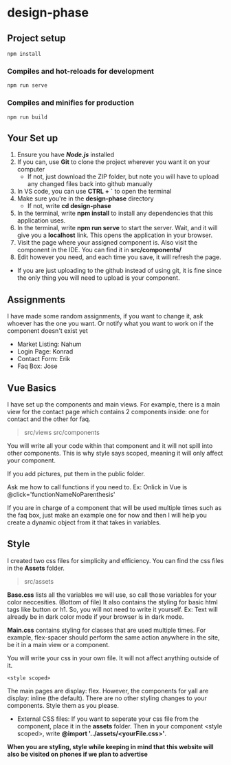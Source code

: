 # design-phase

## Project setup
```
npm install
```

### Compiles and hot-reloads for development
```
npm run serve
```

### Compiles and minifies for production
```
npm run build
```

## Your Set up

1. Ensure you have ***Node.js*** installed
2. If you can, use **Git** to clone the project wherever you want it on your computer
   - If not, just download the ZIP folder, but note you will have to upload any changed files back into github manually
3. In VS code, you can use **CTRL + `** to open the terminal
4. Make sure you're in the **design-phase** directory
   - If not, write **cd design-phase** 
5. In the terminal, write **npm install** to install any dependencies that this application uses.
5. In the terminal, write **npm run serve** to start the server. Wait, and it will give you a **localhost** link. This opens the application in your browser. 
6. Visit the page where your assigned component is. Also visit the component in the IDE. You can find it in **src/components/**
7. Edit however you need, and each time you save, it will refresh the page.
- If you are just uploading to the github instead of using git, it is fine since the only thing you will need to upload is your component.
## Assignments

I have made some random assignments, if you want to change it, ask whoever has the one you want. Or notify what you want to work on if the component doesn't exist yet

- Market Listing: Nahum
- Login Page: Konrad
- Contact Form: Erik
- Faq Box: Jose

## Vue Basics

I have set up the components and main views. For example, there is a main view for the contact page which contains 2 components inside: one for contact and the other for faq.

>   src/views
> src/components

You will write all your code within that component and it will not spill into other components. This is why style says scoped, meaning it will only affect your component.

If you add pictures, put them in the public folder.

Ask me how to call functions if you need to. Ex: Onlick in Vue is @click='functionNameNoParenthesis'

If you are in charge of a component that will be used multiple times such as the faq box, just make an example one for now and then I will help you create a dynamic object from it that takes in variables.

## Style

I created two css files for simplicity and efficiency. You can find the css files in the **Assets** folder.

> src/assets

**Base.css** lists all the variables we will use, so call those variables for your color neccesities. (Bottom of file) It also contains the styling for basic html tags like button or h1. So, you will not need to write it yourself. Ex: Text will already be in dark color mode if your browser is in dark mode.

 **Main.css** contains styling for classes that are used multiple times. For example, flex-spacer should perform the same action anywhere in the site, be it in a main view or a component.


 You will write your css in your own file. It will not affect anything outside of it.

 ```
<style scoped>
 ```

 The main pages are display: flex. However, the components for yall are display: inline (the default). There are no other styling changes to your components. Style them as you please.

 - External CSS files: If you want to seperate your css file from the component, place it in the **assets** folder. Then in your component \<style scoped>, write **\@import '../assets/<yourFile.css>'**.

**When you are styling, style while keeping in mind that this website will also be visited on phones if we plan to advertise**